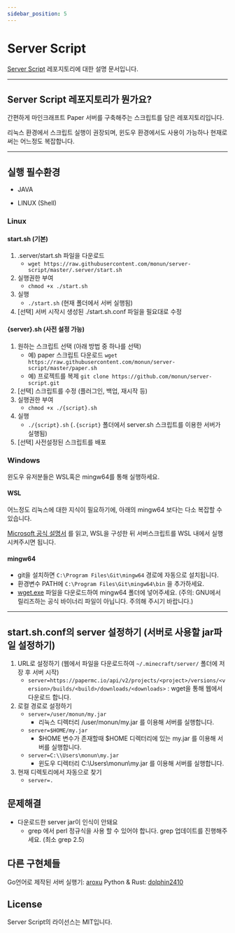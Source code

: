 ```yaml
---
sidebar_position: 5
---
```


# Server Script

[Server Script](https://github.com/monun/server-script) 레포지토리에 대한 설명 문서입니다.

---

## Server Script 레포지토리가 뭔가요?

간편하게 마인크래프트 Paper 서버를 구축해주는 스크립트를 담은 레포지토리입니다.

리눅스 환경에서 스크립트 실행이 권장되며, 윈도우 환경에서도 사용이 가능하나 현재로써는 어느정도 복잡합니다.

---

## 실행 필수환경

- JAVA

- LINUX (Shell)

### Linux

#### start.sh (기본)

1. .server/start.sh 파일을 다운로드
   * `wget https://raw.githubusercontent.com/monun/server-script/master/.server/start.sh`
2. 실행권한 부여
   * `chmod +x ./start.sh`
3. 실행 
   * `./start.sh` (현재 폴더에서 서버 실행됨)
4. [선택] 서버 시작시 생성된 ./start.sh.conf 파일을 필요대로 수정

#### {server}.sh (사전 설정 가능)

1. 원하는 스크립트 선택 (아래 방법 중 하나를 선택)
   * 예) paper 스크립트 다운로드 `wget https://raw.githubusercontent.com/monun/server-script/master/paper.sh`
   * 예) 프로젝트를 복제 `git clone https://github.com/monun/server-script.git`
2. [선택] 스크립트를 수정 (플러그인, 백업, 재시작 등)
3. 실행권한 부여
   * `chmod +x ./{script}.sh`
4. 실행
   * `./{script}.sh` (`.{script}` 폴더에서 server.sh 스크립트를 이용한 서버가 실행됨)
5. [선택] 사전설정된 스크립트를 배포

### Windows

윈도우 유저분들은 WSL혹은 mingw64를 통해 실행하세요.

#### WSL

어느정도 리눅스에 대한 지식이 필요하기에, 아래의 mingw64 보다는 다소 복잡할 수 있습니다.

[Microsoft 공식 설명서](https://docs.microsoft.com/ko-kr/windows/wsl/install-win10) 를 읽고, WSL을 구성한 뒤 서버스크립트를 WSL 내에서 실행시켜주시면 됩니다.

#### mingw64

* git을 설치하면 `C:\Program Files\Git\mingw64` 경로에 자동으로 설치됩니다.
* 환경변수 PATH에 `C:\Program Files\Git\mingw64\bin` 을 추가하세요.
* [wget.exe](https://eternallybored.org/misc/wget/) 파일을 다운로드하여 mingw64 폴더에 넣어주세요. (주의: GNU에서 릴리즈하는 공식 바이너리 파일이 아닙니다. 주의해 주시기 바랍니다.)

---

## start.sh.conf의 server 설정하기 (서버로 사용할 jar파일 설정하기)

1. URL로 설정하기 (웹에서 파일을 다운로드하여 `~/.minecraft/server/` 폴더에 저장 후 서버 시작)
   * `server=https://papermc.io/api/v2/projects/<project>/versions/<version>/builds/<build>/downloads/<downloads>` : wget을 통해 웹에서 다운로드 합니다.
2. 로컬 경로로 설정하기
   * `server=/user/monun/my.jar`
     * 리눅스 디렉터리 /user/monun/my.jar 를 이용해 서버를 실행합니다.
   * `server=$HOME/my.jar`
     * $HOME 변수가 존재할때 $HOME 디렉터리에 있는 my.jar 를 이용해 서버를 실행합니다.
   * `server=C:\\Users\monun\my.jar`
     * 윈도우 디렉터리 C:\Users\monun\my.jar 를 이용해 서버를 실행합니다.
3. 현재 디렉토리에서 자동으로 찾기
   * `server=.`

## 문제해결

* 다운로드한 server jar이 인식이 안돼요
  * grep 에서 perl 정규식을 사용 할 수 있어야 합니다. grep 업데이트를 진행해주세요. (최소 grep 2.5)

## 다른 구현체들

Go언어로 제작된 서버 실행기: [aroxu](https://github.com/aroxu/server-script)
Python & Rust: [dolphin2410](https://github.com/dolphin2410/server-script)

## License
Server Script의 라이선스는 MIT입니다.

